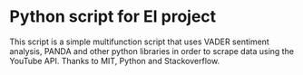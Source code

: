# Python script for EI project

This script is a simple multifunction script that uses VADER sentiment analysis, PANDA and other python libraries in order to scrape data using the YouTube API. Thanks to MIT, Python and Stackoverflow.
